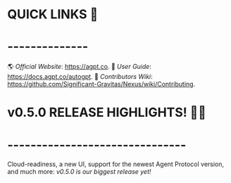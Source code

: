 # QUICK LINKS 🔗
# --------------
🌎 *Official Website*: https://agpt.co.
📖 *User Guide*: https://docs.agpt.co/autogpt.
👩 *Contributors Wiki*: https://github.com/Significant-Gravitas/Nexus/wiki/Contributing.

# v0.5.0 RELEASE HIGHLIGHTS! 🚀🚀
# -------------------------------
Cloud-readiness, a new UI, support for the newest Agent Protocol version, and much more:
*v0.5.0 is our biggest release yet!*



